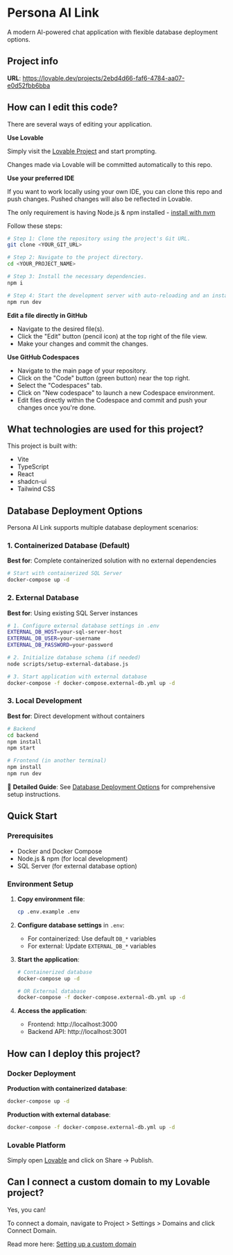# Persona AI Link

A modern AI-powered chat application with flexible database deployment options.

## Project info

**URL**: https://lovable.dev/projects/2ebd4d66-faf6-4784-aa07-e0d52fbb6bba

## How can I edit this code?

There are several ways of editing your application.

**Use Lovable**

Simply visit the [Lovable Project](https://lovable.dev/projects/2ebd4d66-faf6-4784-aa07-e0d52fbb6bba) and start prompting.

Changes made via Lovable will be committed automatically to this repo.

**Use your preferred IDE**

If you want to work locally using your own IDE, you can clone this repo and push changes. Pushed changes will also be reflected in Lovable.

The only requirement is having Node.js & npm installed - [install with nvm](https://github.com/nvm-sh/nvm#installing-and-updating)

Follow these steps:

```sh
# Step 1: Clone the repository using the project's Git URL.
git clone <YOUR_GIT_URL>

# Step 2: Navigate to the project directory.
cd <YOUR_PROJECT_NAME>

# Step 3: Install the necessary dependencies.
npm i

# Step 4: Start the development server with auto-reloading and an instant preview.
npm run dev
```

**Edit a file directly in GitHub**

- Navigate to the desired file(s).
- Click the "Edit" button (pencil icon) at the top right of the file view.
- Make your changes and commit the changes.

**Use GitHub Codespaces**

- Navigate to the main page of your repository.
- Click on the "Code" button (green button) near the top right.
- Select the "Codespaces" tab.
- Click on "New codespace" to launch a new Codespace environment.
- Edit files directly within the Codespace and commit and push your changes once you're done.

## What technologies are used for this project?

This project is built with:

- Vite
- TypeScript
- React
- shadcn-ui
- Tailwind CSS

## Database Deployment Options

Persona AI Link supports multiple database deployment scenarios:

### 1. Containerized Database (Default)
**Best for**: Complete containerized solution with no external dependencies

```bash
# Start with containerized SQL Server
docker-compose up -d
```

### 2. External Database
**Best for**: Using existing SQL Server instances

```bash
# 1. Configure external database settings in .env
EXTERNAL_DB_HOST=your-sql-server-host
EXTERNAL_DB_USER=your-username
EXTERNAL_DB_PASSWORD=your-password

# 2. Initialize database schema (if needed)
node scripts/setup-external-database.js

# 3. Start application with external database
docker-compose -f docker-compose.external-db.yml up -d
```

### 3. Local Development
**Best for**: Direct development without containers

```bash
# Backend
cd backend
npm install
npm start

# Frontend (in another terminal)
npm install
npm run dev
```

📖 **Detailed Guide**: See [Database Deployment Options](docs/database-deployment-options.md) for comprehensive setup instructions.

## Quick Start

### Prerequisites
- Docker and Docker Compose
- Node.js & npm (for local development)
- SQL Server (for external database option)

### Environment Setup

1. **Copy environment file**:
   ```bash
   cp .env.example .env
   ```

2. **Configure database settings** in `.env`:
   - For containerized: Use default `DB_*` variables
   - For external: Update `EXTERNAL_DB_*` variables

3. **Start the application**:
   ```bash
   # Containerized database
   docker-compose up -d
   
   # OR External database
   docker-compose -f docker-compose.external-db.yml up -d
   ```

4. **Access the application**:
   - Frontend: http://localhost:3000
   - Backend API: http://localhost:3001

## How can I deploy this project?

### Docker Deployment

**Production with containerized database**:
```bash
docker-compose up -d
```

**Production with external database**:
```bash
docker-compose -f docker-compose.external-db.yml up -d
```

### Lovable Platform

Simply open [Lovable](https://lovable.dev/projects/2ebd4d66-faf6-4784-aa07-e0d52fbb6bba) and click on Share -> Publish.

## Can I connect a custom domain to my Lovable project?

Yes, you can!

To connect a domain, navigate to Project > Settings > Domains and click Connect Domain.

Read more here: [Setting up a custom domain](https://docs.lovable.dev/tips-tricks/custom-domain#step-by-step-guide)
